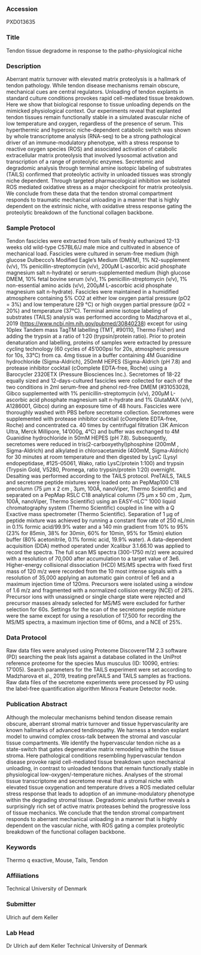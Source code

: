 ### Accession
PXD013635

### Title
Tendon tissue degradome in response to the patho-physiological niche

### Description
Aberrant matrix turnover with elevated matrix proteolysis is a hallmark of tendon pathology. While tendon disease mechanisms remain obscure, mechanical cues are central regulators. Unloading of tendon explants in standard culture conditions provokes rapid cell-mediated tissue breakdown. Here we show that biological response to tissue unloading depends on the mimicked physiological context. Our experiments reveal that explanted tendon tissues remain functionally stable in a simulated avascular niche of low temperature and oxygen, regardless of the presence of serum. This hyperthermic and hyperoxic niche-dependent catabolic switch was shown by whole transcriptome analysis (RNA-seq) to be a strong pathological driver of an immune-modulatory phenotype, with a stress response to reactive oxygen species (ROS) and associated activation of catabolic extracellular matrix proteolysis that involved lysosomal activation and transcription of a range of proteolytic enzymes. Secretomic and degradomic analysis through terminal amine isotopic labeling of substrates (TAILS) confirmed that proteolytic activity in unloaded tissues was strongly niche dependent. Through targeted pharmacological inhibition we isolated ROS mediated oxidative stress as a major checkpoint for matrix proteolysis. We conclude from these data that the tendon stromal compartment responds to traumatic mechanical unloading in a manner that is highly dependent on the extrinsic niche, with oxidative stress response gating the proteolytic breakdown of the functional collagen backbone.

### Sample Protocol
Tendon fascicles were extracted from tails of freshly euthanized 12-13 weeks old wild-type C57BL6/J male mice and cultivated in absence of mechanical load. Fascicles were cultured in serum-free medium (high glucose Dulbecco’s Modified Eagle’s Medium (DMEM), 1% N2-supplement (v/v), 1% penicillin-streptomycin (v/v), 200µM L-ascorbic acid phosphate magnesium salt n-hydrate) or serum-supplemented medium (high glucose DMEM, 10% fetal bovine serum (v/v), 1% penicillin-streptomycin (v/v), 1% non-essential amino acids (v/v), 200µM L-ascorbic acid phosphate magnesium salt n-hydrate). Fascicles were maintained in a humidified atmosphere containing 5% CO2 at either low oxygen partial pressure (pO2 = 3%) and low temperature (29 °C) or high oxygen partial pressure (pO2 = 20%) and temperature (37°C).  Terminal amine isotope labeling of substrates (TAILS) analysis was performed according to Madzharova et al., 2019 (https://www.ncbi.nlm.nih.gov/pubmed/30840238) except for using 10plex Tandem mass TagTM labelling (TMT, #90110, Thermo Fisher) and adding the trypsin at a ratio of 1:20 (trypsin/protein ratio). Prior to protein denaturation and labelling, proteins of samples were extracted by pressure cycling technology (60 cycles of 45’000psi for 20s, atmospheric pressure for 10s, 33°C) from ca. 4mg tissue in a buffer containing 4M Guanidine hydrochloride (Sigma-Aldrich), 250mM HEPES (Sigma-Aldrich (pH 7.8) and protease inhibitor cocktail (cOomplete EDTA-free, Roche) using a Barocycler 2320ETX (Pressure Biosciences Inc.).  Secretomes of 18-22 equally sized and 12-days-cultured fascicles were collected for each of the two conditions in 2ml serum-free and phenol red-free DMEM (#31053028, Gibco supplemented with 1% penicillin-streptomycin (v/v), 200µM L-ascorbic acid phosphate magnesium salt n-hydrate and 1% GlutaMAX (v/v), A1286001, Gibco) during an exposure time of 48 hours. Fascicles were thoroughly washed with PBS before secretome collection. Secretomes were supplemented with protease inhibitor cocktail (cOomplete EDTA-free, Roche) and concentrated ca. 40 times by centrifugal filtration (3K Amicon Ultra, Merck Millipore, 14’000g, 4°C) and buffer was exchanged to 4M Guanidine hydrochloride in 50mM HEPES (pH 7.8). Subsequently, secretomes were reduced in tris(2-carboxyethyl)phosphine (200mM , Sigma-Aldrich) and alkylated in chloroacetamide (400mM, Sigma-Aldrich) for 30 minutes at room temperature and then digested by LysC (Lysyl endopeptidase, #125-05061, Wako, ratio LysC/protein 1:100) and trypsin (Trypsin Gold, V5280, Promega, ratio trypsin/protein 1:20) overnight. Desalting was performed according to the TAILS protocol. PreTAILS, TAILS and secretome peptide mixtures were loaded onto an PepMap100 C18 precolumn (75 µm x 2 cm , 3µm, 100Å, nanoViper, Thermo Scientific) and separated on a PepMap RSLC C18 analytical column (75 µm x 50 cm , 2µm, 100Å, nanoViper, Thermo Scientific) using an EASY-nLC™ 1000 liquid chromatography system (Thermo Scientific) coupled in line with a Q Exactive mass spectrometer (Thermo Scientific). Separation of 1 µg of peptide mixture was achieved by running a constant flow rate of 250 nL/min in 0.1% formic acid/99.9% water and a 140 min gradient from 10% to 95% (23% for 85min, 38% for 30min, 60% for 10min, 95% for 15min) elution buffer (80% acetonitrile, 0.1% formic acid, 19.9% water). A data-dependent acquisition (DDA) method operated under Xcalibur 3.1.66.10 was applied to record the spectra. The full scan MS spectra (300-1750 m/z) were acquired with a resolution of 70,000 after accumulation to a target value of 3e6. Higher-energy collisional dissociation (HCD) MS/MS spectra with fixed first mass of 120 m/z were recorded from the 10 most intense signals with a resolution of 35,000 applying an automatic gain control of 1e6 and a maximum injection time of 120ms. Precursors were isolated using a window of 1.6 m/z and fragmented with a normalized collision energy (NCE) of 28%. Precursor ions with unassigned or single charge state were rejected and precursor masses already selected for MS/MS were excluded for further selection for 60s. Settings for the scan of the secretome peptide mixture were the same except for using a resolution of 17,500 for recording the MS/MS spectra, a maximum injection time of 60ms, and a NCE of 25%.

### Data Protocol
Raw data files were analysed using Proteome DiscovererTM 2.3 software (PD) searching the peak lists against a database collated in the UniProt reference proteome for the species Mus musculus (ID: 10090, entries: 17’005). Search parameters for the TAILS experiment were set according to Madzharova et al., 2019, treating preTAILS and TAILS samples as fractions. Raw data files of the secretome experiments were processed by PD using the label-free quantification algorithm Minora Feature Detector node.

### Publication Abstract
Although the molecular mechanisms behind tendon disease remain obscure, aberrant stromal matrix turnover and tissue hypervascularity are known hallmarks of advanced tendinopathy. We harness a tendon explant model to unwind complex cross-talk between the stromal and vascular tissue compartments. We identify the hypervascular tendon niche as a state-switch that gates degenerative matrix remodeling within the tissue stroma. Here pathological conditions resembling hypervascular tendon disease provoke rapid cell-mediated tissue breakdown upon mechanical unloading, in contrast to unloaded tendons that remain functionally stable in physiological low-oxygen/-temperature niches. Analyses of the stromal tissue transcriptome and secretome reveal that a stromal niche with elevated tissue oxygenation and temperature drives a ROS mediated cellular stress response that leads to adoption of an immune-modulatory phenotype within the degrading stromal tissue. Degradomic analysis further reveals a surprisingly rich set of active matrix proteases behind the progressive loss of tissue mechanics. We conclude that the tendon stromal compartment responds to aberrant mechanical unloading in a manner that is highly dependent on the vascular niche, with ROS gating a complex proteolytic breakdown of the functional collagen backbone.

### Keywords
Thermo q exactive, Mouse, Tails, Tendon

### Affiliations
Technical University of Denmark

### Submitter
Ulrich auf dem Keller

### Lab Head
Dr Ulrich auf dem Keller
Technical University of Denmark


